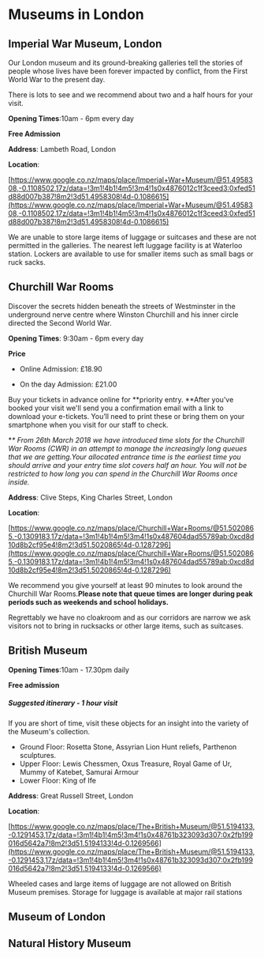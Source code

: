 # Museums in London

## Imperial War Museum, London

Our London museum and its ground-breaking galleries tell the stories of people whose lives have been forever impacted by conflict, from the First World War to the present day.

There is lots to see and we recommend about two and a half hours for your visit.

**Opening Times**:10am - 6pm every day

**Free Admission**

**Address**: Lambeth Road, London

**Location**:

[https://www.google.co.nz/maps/place/Imperial+War+Museum/@51.4958308,-0.1108502,17z/data=!3m1!4b1!4m5!3m4!1s0x4876012c1f3ceed3:0xfed51d88d007b387!8m2!3d51.4958308!4d-0.1086615](https://www.google.co.nz/maps/place/Imperial+War+Museum/@51.4958308,-0.1108502,17z/data=!3m1!4b1!4m5!3m4!1s0x4876012c1f3ceed3:0xfed51d88d007b387!8m2!3d51.4958308!4d-0.1086615)

We are unable to store large items of luggage or suitcases and these are not permitted in the galleries. The nearest left luggage facility is at Waterloo station. Lockers are available to use for smaller items such as small bags or ruck sacks.

## Churchill War Rooms

Discover the secrets hidden beneath the streets of Westminster in the underground nerve centre where Winston Churchill and his inner circle directed the Second World War.

**Opening Times**: 9:30am - 6pm every day

**Price**

* Online Admission: £18.90

* On the day Admission: £21.00

Buy your tickets in advance online for **priority entry. **After you’ve booked your visit we'll send you a confirmation email with a link to download your e-tickets. You’ll need to print these or bring them on your smartphone when you visit for our staff to check.

\*_\* From 26th March 2018 we have introduced time slots for the Churchill War Rooms \(CWR\) in an attempt to manage the increasingly long queues that we are getting.Your allocated entrance time is the earliest time you should arrive and your entry time slot covers half an hour. You will not be restricted to how long you can spend in the Churchill War Rooms once inside._

**Address**: Clive Steps, King Charles Street, London

**Location**:

[https://www.google.co.nz/maps/place/Churchill+War+Rooms/@51.5020865,-0.1309183,17z/data=!3m1!4b1!4m5!3m4!1s0x487604dad55789ab:0xcd8d10d8b2cf95e4!8m2!3d51.5020865!4d-0.1287296](https://www.google.co.nz/maps/place/Churchill+War+Rooms/@51.5020865,-0.1309183,17z/data=!3m1!4b1!4m5!3m4!1s0x487604dad55789ab:0xcd8d10d8b2cf95e4!8m2!3d51.5020865!4d-0.1287296)

We recommend you give yourself at least 90 minutes to look around the Churchill War Rooms.**Please note that queue times are longer during peak periods such as weekends and school holidays.**

Regrettably we have no cloakroom and as our corridors are narrow we ask visitors not to bring in rucksacks or other large items, such as suitcases.

## British Museum

**Opening Times**:10am - 17.30pm daily

**Free admission**

##### Suggested itinerary - **1 hour visit**

If you are short of time, visit these objects for an insight into the variety of the Museum's collection.

* Ground Floor: Rosetta Stone, Assyrian Lion Hunt reliefs, Parthenon sculptures.
* Upper Floor: Lewis Chessmen, Oxus Treasure, Royal Game of Ur, Mummy of Katebet, Samurai Armour
* Lower Floor: King of Ife

**Address**: Great Russell Street, London

**Location**:

[https://www.google.co.nz/maps/place/The+British+Museum/@51.5194133,-0.1291453,17z/data=!3m1!4b1!4m5!3m4!1s0x48761b323093d307:0x2fb199016d5642a7!8m2!3d51.5194133!4d-0.1269566](https://www.google.co.nz/maps/place/The+British+Museum/@51.5194133,-0.1291453,17z/data=!3m1!4b1!4m5!3m4!1s0x48761b323093d307:0x2fb199016d5642a7!8m2!3d51.5194133!4d-0.1269566)

Wheeled cases and large items of luggage are not allowed on British Museum premises. Storage for luggage is available at major rail stations

## Museum of London



## Natural History Museum

## 

## 



